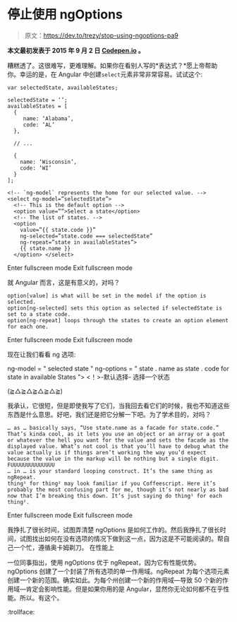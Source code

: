 # 停止使用 ngOptions

> 原文：<https://dev.to/trezy/stop-using-ngoptions-pa9>

**本文最初发表于 2015 年 9 月 2 日 [Codepen.io](https://codepen.io/trezy/post/stop-using-ngoptions) 。**

糟糕透了。这很难写，更难理解。如果你在看别人写的*表达式？*愿上帝帮助你。幸运的是，在 Angular 中创建`select`元素非常非常容易。试试这个:

```
var selectedState, availableStates;

selectedState = ‘’;
availableStates = [
  {
     name: ‘Alabama’,
     code: ‘AL’
  },

  // ...

  {
    name: ‘Wisconsin’,
    code: ‘WI’
  }
];

<!-- `ng-model` represents the home for our selected value. -->
<select ng-model=”selectedState”>
  <!-- This is the default option -->
  <option value=””>Select a state</option> 
  <!-- The list of states. -->
  <option
    value=”{{ state.code }}”
    ng-selected=”state.code === selectedState”
    ng-repeat=”state in availableStates”>
    {{ state.name }}
  </option> </select> 
```

Enter fullscreen mode Exit fullscreen mode

就 Angular 而言，这是有意义的，对吗？

```
option[value] is what will be set in the model if the option is selected.
option[ng-selected] sets this option as selected if selectedState is set to a state code.
option[ng-repeat] loops through the states to create an option element for each one. 
```

Enter fullscreen mode Exit fullscreen mode

现在让我们看看 ng 选项:

ng-model = " selected state "
ng-options = " state . name as state . code for state in available States ">
<！>-默认选择-
选择一个状态

(≧△≧△≧△≧△≧)

我承认，它很短，但是即使我写了它们，当我回去看它们的时候，我也不知道这些东西是什么意思。好吧，我们还是把它分解一下吧。为了学术目的，对吗？

```
… as … basically says, “Use state.name as a facade for state.code.” That’s kinda cool, as it lets you use an object or an array or a goat or whatever the hell you want for the value and sets the facade as the displayed value. What’s not cool is that you’ll have to debug what the value actually is if things aren’t working the way you’d expect because the value in the markup will be nothing but a single digit. FUUUUUUUUUUUUUU
… in … is your standard looping construct. It’s the same thing as ngRepeat.
thing¹ for thing² may look familiar if you Coffeescript. Here it’s probably the most confusing part for me, though it’s not nearly as bad now that I’m breaking this down. It’s just saying do thing¹ for each thing². 
```

Enter fullscreen mode Exit fullscreen mode

我挣扎了很长时间，试图弄清楚 ngOptions 是如何工作的。然后我挣扎了很长时间，试图找出如何在没有选项的情况下做到这一点，因为这是不可能阅读的。帮自己一个忙，遵循奥卡姆剃刀。
在性能上

一位同事指出，使用 ngOptions 优于 ngRepeat，因为它有性能优势。ngOptions 创建了一个封装了所有选项的单一作用域。ngRepeat 为每个选项元素创建一个新的范围。确实如此。为每个州创建一个新的作用域—导致 50 个新的作用域—肯定会影响性能。但是如果你用的是 Angular，显然你无论如何都不在乎性能。所以。有这个。

:trollface: